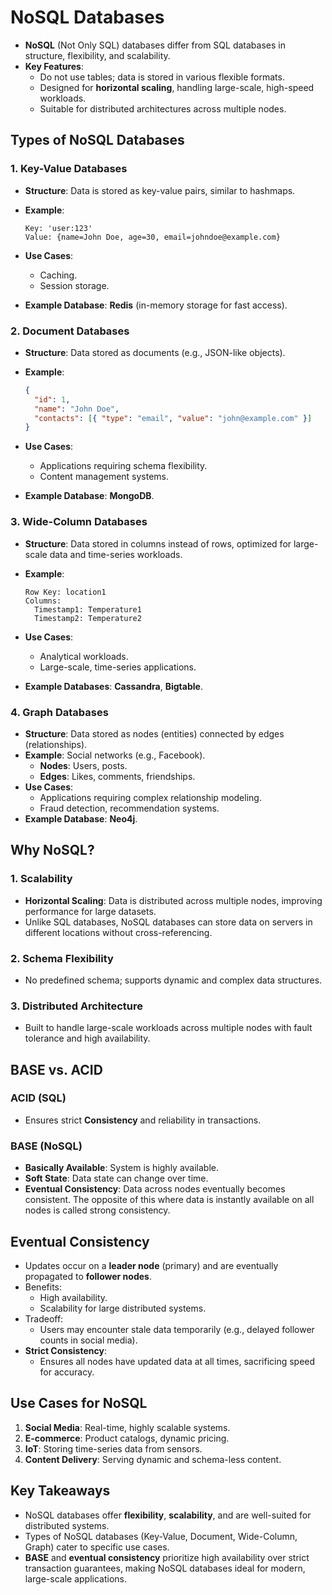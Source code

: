 # NoSQL Databases

- **NoSQL** (Not Only SQL) databases differ from SQL databases in structure, flexibility, and scalability.
- **Key Features**:
  - Do not use tables; data is stored in various flexible formats.
  - Designed for **horizontal scaling**, handling large-scale, high-speed workloads.
  - Suitable for distributed architectures across multiple nodes.

## Types of NoSQL Databases

### 1. Key-Value Databases

- **Structure**: Data is stored as key-value pairs, similar to hashmaps.
- **Example**:

  ```plaintext
  Key: 'user:123'
  Value: {name=John Doe, age=30, email=johndoe@example.com}
  ```

- **Use Cases**:
  - Caching.
  - Session storage.
- **Example Database**: **Redis** (in-memory storage for fast access).

### 2. Document Databases

- **Structure**: Data stored as documents (e.g., JSON-like objects).
- **Example**:

  ```json
  {
    "id": 1,
    "name": "John Doe",
    "contacts": [{ "type": "email", "value": "john@example.com" }]
  }
  ```

- **Use Cases**:
  - Applications requiring schema flexibility.
  - Content management systems.
- **Example Database**: **MongoDB**.

### 3. Wide-Column Databases

- **Structure**: Data stored in columns instead of rows, optimized for large-scale data and time-series workloads.
- **Example**:

  ```plaintext
  Row Key: location1
  Columns:
    Timestamp1: Temperature1
    Timestamp2: Temperature2
  ```

- **Use Cases**:
  - Analytical workloads.
  - Large-scale, time-series applications.
- **Example Databases**: **Cassandra**, **Bigtable**.

### 4. Graph Databases

- **Structure**: Data stored as nodes (entities) connected by edges (relationships).
- **Example**: Social networks (e.g., Facebook).
  - **Nodes**: Users, posts.
  - **Edges**: Likes, comments, friendships.
- **Use Cases**:
  - Applications requiring complex relationship modeling.
  - Fraud detection, recommendation systems.
- **Example Database**: **Neo4j**.

## Why NoSQL?

### 1. Scalability

- **Horizontal Scaling**: Data is distributed across multiple nodes, improving performance for large datasets.
- Unlike SQL databases, NoSQL databases can store data on servers in different locations without cross-referencing.

### 2. Schema Flexibility

- No predefined schema; supports dynamic and complex data structures.

### 3. Distributed Architecture

- Built to handle large-scale workloads across multiple nodes with fault tolerance and high availability.

## BASE vs. ACID

### ACID (SQL)

- Ensures strict **Consistency** and reliability in transactions.

### BASE (NoSQL)

- **Basically Available**: System is highly available.
- **Soft State**: Data state can change over time.
- **Eventual Consistency**: Data across nodes eventually becomes consistent. The opposite of this where data is instantly available on all nodes is called strong consistency.

## Eventual Consistency

- Updates occur on a **leader node** (primary) and are eventually propagated to **follower nodes**.
- Benefits:
  - High availability.
  - Scalability for large distributed systems.
- Tradeoff:
  - Users may encounter stale data temporarily (e.g., delayed follower counts in social media).
- **Strict Consistency**:
  - Ensures all nodes have updated data at all times, sacrificing speed for accuracy.

## Use Cases for NoSQL

1. **Social Media**: Real-time, highly scalable systems.
2. **E-commerce**: Product catalogs, dynamic pricing.
3. **IoT**: Storing time-series data from sensors.
4. **Content Delivery**: Serving dynamic and schema-less content.

## Key Takeaways

- NoSQL databases offer **flexibility**, **scalability**, and are well-suited for distributed systems.
- Types of NoSQL databases (Key-Value, Document, Wide-Column, Graph) cater to specific use cases.
- **BASE** and **eventual consistency** prioritize high availability over strict transaction guarantees, making NoSQL databases ideal for modern, large-scale applications.
